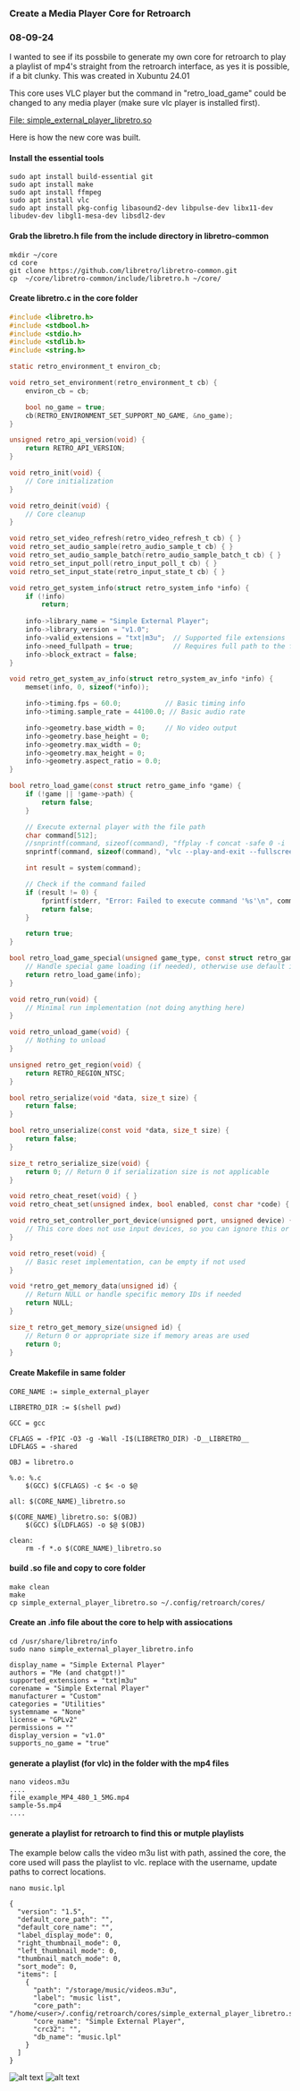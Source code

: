 ### Create a Media Player Core for Retroarch
### 08-09-24

I wanted to see if its possbile to generate my own core for retroarch to play a playlist of mp4's straight from the retroarch interface, as yes it is possible, if a bit clunky.
This was created in Xubuntu 24.01

This core uses VLC player but the command in "retro_load_game" could be changed to any media player (make sure vlc player is installed first).

[File: simple_external_player_libretro.so ](https://i3n0dwzm.github.io/Files/simple_external_player_libretro.so)

Here is how the new core was built.

#### Install the essential tools
```text
sudo apt install build-essential git
sudo apt install make
sudo apt install ffmpeg
sudo apt install vlc
sudo apt install pkg-config libasound2-dev libpulse-dev libx11-dev libudev-dev libgl1-mesa-dev libsdl2-dev
```
#### Grab the libretro.h file from the include directory in libretro-common
```text
mkdir ~/core
cd core
git clone https://github.com/libretro/libretro-common.git
cp  ~/core/libretro-common/include/libretro.h ~/core/
```
#### Create libretro.c in the core folder
```c
#include <libretro.h>
#include <stdbool.h>
#include <stdio.h>
#include <stdlib.h>
#include <string.h>

static retro_environment_t environ_cb;

void retro_set_environment(retro_environment_t cb) {
    environ_cb = cb;

    bool no_game = true;
    cb(RETRO_ENVIRONMENT_SET_SUPPORT_NO_GAME, &no_game);
}

unsigned retro_api_version(void) {
    return RETRO_API_VERSION;
}

void retro_init(void) {
    // Core initialization
}

void retro_deinit(void) {
    // Core cleanup
}

void retro_set_video_refresh(retro_video_refresh_t cb) { }
void retro_set_audio_sample(retro_audio_sample_t cb) { }
void retro_set_audio_sample_batch(retro_audio_sample_batch_t cb) { }
void retro_set_input_poll(retro_input_poll_t cb) { }
void retro_set_input_state(retro_input_state_t cb) { }

void retro_get_system_info(struct retro_system_info *info) {
    if (!info)
        return;
    
    info->library_name = "Simple External Player";
    info->library_version = "v1.0";
    info->valid_extensions = "txt|m3u";  // Supported file extensions
    info->need_fullpath = true;          // Requires full path to the file
    info->block_extract = false;
}

void retro_get_system_av_info(struct retro_system_av_info *info) {
    memset(info, 0, sizeof(*info));

    info->timing.fps = 60.0;           // Basic timing info
    info->timing.sample_rate = 44100.0; // Basic audio rate

    info->geometry.base_width = 0;     // No video output
    info->geometry.base_height = 0;
    info->geometry.max_width = 0;
    info->geometry.max_height = 0;
    info->geometry.aspect_ratio = 0.0;
}

bool retro_load_game(const struct retro_game_info *game) {
    if (!game || !game->path) {
        return false;
    }

    // Execute external player with the file path
    char command[512];
    //snprintf(command, sizeof(command), "ffplay -f concat -safe 0 -i '%s' -autoexit -fs", game->path);
    snprintf(command, sizeof(command), "vlc --play-and-exit --fullscreen '%s'", game->path);

    int result = system(command);

    // Check if the command failed
    if (result != 0) {
        fprintf(stderr, "Error: Failed to execute command '%s'\n", command);
        return false;
    }

    return true;
}

bool retro_load_game_special(unsigned game_type, const struct retro_game_info *info, size_t info_size) {
    // Handle special game loading (if needed), otherwise use default implementation
    return retro_load_game(info);
}

void retro_run(void) {
    // Minimal run implementation (not doing anything here)
}

void retro_unload_game(void) {
    // Nothing to unload
}

unsigned retro_get_region(void) {
    return RETRO_REGION_NTSC;
}

bool retro_serialize(void *data, size_t size) {
    return false;
}

bool retro_unserialize(const void *data, size_t size) {
    return false;
}

size_t retro_serialize_size(void) {
    return 0; // Return 0 if serialization size is not applicable
}

void retro_cheat_reset(void) { }
void retro_cheat_set(unsigned index, bool enabled, const char *code) { }

void retro_set_controller_port_device(unsigned port, unsigned device) {
    // This core does not use input devices, so you can ignore this or provide minimal handling
}

void retro_reset(void) {
    // Basic reset implementation, can be empty if not used
}

void *retro_get_memory_data(unsigned id) {
    // Return NULL or handle specific memory IDs if needed
    return NULL;
}

size_t retro_get_memory_size(unsigned id) {
    // Return 0 or appropriate size if memory areas are used
    return 0;
}

```
#### Create Makefile in same folder
```text
CORE_NAME := simple_external_player

LIBRETRO_DIR := $(shell pwd)

GCC = gcc

CFLAGS = -fPIC -O3 -g -Wall -I$(LIBRETRO_DIR) -D__LIBRETRO__
LDFLAGS = -shared

OBJ = libretro.o

%.o: %.c
	$(GCC) $(CFLAGS) -c $< -o $@

all: $(CORE_NAME)_libretro.so

$(CORE_NAME)_libretro.so: $(OBJ)
	$(GCC) $(LDFLAGS) -o $@ $(OBJ)

clean:
	rm -f *.o $(CORE_NAME)_libretro.so
```
#### build .so file and copy to core folder
```text
make clean
make
cp simple_external_player_libretro.so ~/.config/retroarch/cores/
```

#### Create an .info file about the core to help with assiocations
```text
cd /usr/share/libretro/info
sudo nano simple_external_player_libretro.info

display_name = "Simple External Player"
authors = "Me (and chatgpt!)"
supported_extensions = "txt|m3u"
corename = "Simple External Player"
manufacturer = "Custom"
categories = "Utilities"
systemname = "None"
license = "GPLv2"
permissions = ""
display_version = "v1.0"
supports_no_game = "true"
```

#### generate a playlist (for vlc) in the folder with the mp4 files
```text
nano videos.m3u
....
file_example_MP4_480_1_5MG.mp4
sample-5s.mp4
....
```

#### generate a playlist for retroarch to find this or mutple playlists

The example below calls the video m3u list with path, assined the core, the core used will pass the playlist to vlc.
replace <user> with the username, update paths to correct locations.
```text
nano music.lpl

{
  "version": "1.5",
  "default_core_path": "",
  "default_core_name": "",
  "label_display_mode": 0,
  "right_thumbnail_mode": 0,
  "left_thumbnail_mode": 0,
  "thumbnail_match_mode": 0,
  "sort_mode": 0,
  "items": [
    {
      "path": "/storage/music/videos.m3u",
      "label": "music list",
      "core_path": "/home/<user>/.config/retroarch/cores/simple_external_player_libretro.so",
      "core_name": "Simple External Player",
      "crc32": "",
      "db_name": "music.lpl"
    }
  ]
}
```
![alt text](https://i3n0dwzm.github.io/images/retroarch-video.png)
![alt text](https://i3n0dwzm.github.io/images/retroarch-video2.png)










